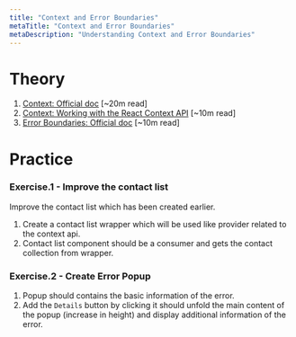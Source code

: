 ```yaml
---
title: "Context and Error Boundaries"
metaTitle: "Context and Error Boundaries"
metaDescription: "Understanding Context and Error Boundaries"
---
```


# Theory
1. [Context: Official doc](https://reactjs.org/docs/context.html) [~20m read]
1. [Context: Working with the React Context API](https://www.toptal.com/react/react-context-api) [~10m read]
1. [Error Boundaries: Official doc](https://reactjs.org/docs/error-boundaries.html) [~10m read]


# Practice

### Exercise.1 - Improve the contact list
Improve the contact list which has been created earlier.
1. Create a contact list wrapper which will be used like provider related to the context api.
1. Contact list component should be a consumer and gets the contact collection from wrapper.

### Exercise.2 - Create Error Popup
1. Popup should contains the basic information of the error.
1. Add the `Details` button by clicking it should unfold the main content of the popup
 (increase in height) and display additional information of the error.
